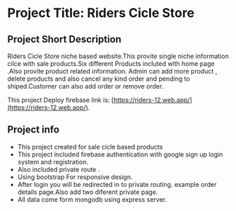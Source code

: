 # Project Title: Riders Cicle Store
## Project Short Description
Riders Cicle Store niche based website.This provite single niche information cilce with sale products.Six different Products incluted with home page .Also provite product related  information. Admin can add more product , delete products and also cancel any kind order and pending to shiped.Customer can also add order or remove order.

This project Deploy firebase link is: [https://riders-12.web.app/](https://riders-12.web.app/).


## Project info

 - This project created for sale cicle based products
 - This project included firebase authentication with google sign up login system and registration.
 - Also included private route .
 - Using bootstrap For responsive design.
 - After login you will be redirected in to private routing. example order details page.Also add two diferent private page.
 - All data come form mongodb using express server.
 